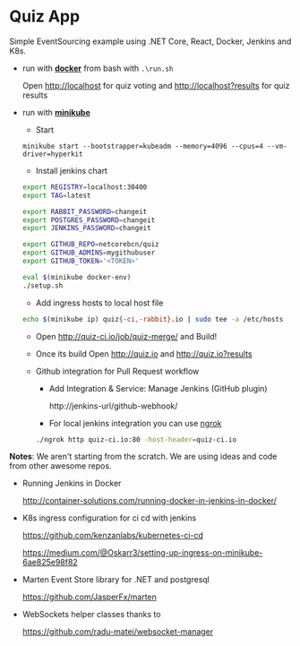 # Quiz App
Simple EventSourcing example using .NET Core, React, Docker, Jenkins and K8s.

* run with [**docker**](https://www.docker.com/products/docker) from bash with ``.\run.sh`` 
  
  Open <http://localhost> for quiz voting and <http://localhost?results> for quiz results
  
* run with [**minikube**](https://github.com/kubernetes/minikube)

  * Start   
  
  ```minikube start --bootstrapper=kubeadm --memory=4096 --cpus=4 --vm-driver=hyperkit```

  * Install jenkins chart

  ```bash
  export REGISTRY=localhost:30400
  export TAG=latest

  export RABBIT_PASSWORD=changeit
  export POSTGRES_PASSWORD=changeit
  export JENKINS_PASSWORD=changeit

  export GITHUB_REPO=netcorebcn/quiz
  export GITHUB_ADMINS=mygithubuser
  export GITHUB_TOKEN='<TOKEN>'
  
  eval $(minikube docker-env)
  ./setup.sh
  ```

  * Add ingress hosts to local host file

  ```bash
  echo $(minikube ip) quiz{-ci,-rabbit}.io | sudo tee -a /etc/hosts
  ```

  * Open <http://quiz-ci.io/job/quiz-merge/> and Build!

  * Once its build Open <http://quiz.io> and <http://quiz.io?results> 


  * Github integration for Pull Request workflow

    * Add Integration & Service: Manage Jenkins (GitHub plugin) 

      http://jenkins-url/github-webhook/

    * For local jenkins integration you can use [ngrok](https://ngrok.com/) 
    
    ```bash 
    ./ngrok http quiz-ci.io:80 -host-header=quiz-ci.io
    ```

**Notes**: We aren't starting from the scratch. We are using ideas and code from other awesome repos.

* Running Jenkins in Docker

  <http://container-solutions.com/running-docker-in-jenkins-in-docker/>  

* K8s ingress configuration for ci cd with jenkins

  <https://github.com/kenzanlabs/kubernetes-ci-cd>

  <https://medium.com/@Oskarr3/setting-up-ingress-on-minikube-6ae825e98f82>

* Marten Event Store library for .NET and postgresql

  <https://github.com/JasperFx/marten>

* WebSockets helper classes thanks to  

  <https://github.com/radu-matei/websocket-manager>
  